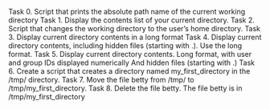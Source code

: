 Task 0. Script that prints the absolute path name of the current working directory
Task 1. Display the contents list of your current directory.
Task 2. Script that changes the working directory to the user’s home directory.
Task 3. Display current directory contents in a long format
Task 4. Display current directory contents, including hidden files (starting with .). Use the long format.
Task 5. Display current directory contents. Long format, with user and group IDs displayed numerically And hidden files (starting with .)
Task 6. Create a script that creates a directory named my_first_directory in the /tmp/ directory.
Task 7. Move the file betty from /tmp/ to /tmp/my_first_directory.
Task 8. Delete the file betty. The file betty is in /tmp/my_first_directory
